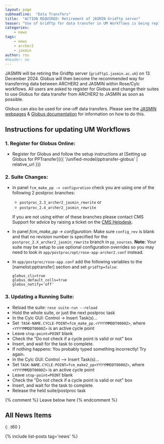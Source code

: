 ```yaml
---
layout: page
subheadline:  "Data Transfers"
title:  "ACTION REQUIRED: Retirement of JASMIN Gridftp server"
teaser: "Use of Gridftp for data transfer in UM Workflows is being replaced with Globus.  All users, currently using Gridftp, must modify their suites to use Globus for data transfer between ARCHER2 and JASMIN."
categories:
    - news
tags:
    - news
    - archer2
    - jasmin
author: ros
#header: no
---
```


JASMIN will be retiring the Gridftp server (`gridftp1.jasmin.ac.uk`) on 13 December 2024.  Globus will then become the recommended way for transferring data between ARCHER2 and JASMIN within Rose/Cylc workflows.  All users are asked to register for Globus and change their suites to use Globus for data transfer from ARCHER2 to JASMIN as soon as possible.

Globus can also be used for one-off data transfers.  Please see the [JASMIN webpages](https://help.jasmin.ac.uk/docs/data-transfer/globus-transfers-with-jasmin/) & [Globus documentation](https://docs.globus.org/) for information on how to do this.

## Instructions for updating UM Workflows

### 1. Register for Globus Online:

* Register for Globus and follow the setup instructions at [Setting up Globus for PPTransfer]({{ '/unified-model/pptransfer-globus' | relative_url }})

### 2. Suite Changes: 

* In panel `fcm_make_pp -> configuration` check you are using one of the following 2 postproc branches: 
  * `postproc_2.3_archer2_jasmin_rewrite` or
  * `postproc_2.4_archer2_jasmin_rewrite`  
  
  If you are not using either of these branches please contact CMS Support for advice by raising a ticket on the [CMS Helpdesk](https://cms-helpdesk.ncas.ac.uk/).

* In panel *fcm_make_pp -> configuration*:
  Make sure `config_rev` is blank and that no revision number is specified for the `postproc_2.X_archer2_jasmin_rewrite` branch in `pp_sources`.  **Note:** Your suite may be setup to use optional configuration overrides so you may need to look in `app/postproc/opt/rose-app-archer2.conf` instead.
    
* In `app/postproc/rose-app.conf` add the following variables to the [namelist:pptransfer] section and set `gridftp=false`:
  ```
  globus_cli=true
  globus_default_colls=true
  globus_notify='off'
  ```

### 3. Updating a Running Suite:

* Reload the suite: `rose suite-run --reload`
* Hold the whole suite, or just the next postproc task
* In the Cylc GUI: Control -> Insert Task(s)...
* Set` TASK-NAME.CYCLE-POINT=fcm_make_pp.<YYYYMMDDT0000Z>`, where `<YYYYMMDDT0000Z>` is an active cycle point
* Leave `stop-point=POINT` blank
* Check the "Do not check if a cycle point is valid or not" box
* Insert, and wait for the task to complete.
* If nothing happens: You probably typed something incorrectly! Try again.
* In the Cylc GUI: Control --> Insert Task(s)…
* Set `TASK-NAME.CYCLE-POINT=fcm_make2_pp<YYYYMMDDT0000Z>`, where `<YYYYMMDDT0000Z>` is an active cycle point
* Leave `stop-point=POINT` blank
* Check the "Do not check if a cycle point is valid or not" box
* Insert, and wait for the task to complete.
* Release the held suite/postproc task

{% comment %} Leave below here {% endcomment %}
## All News Items
{: .t60 }

{% include list-posts tag='news' %}
